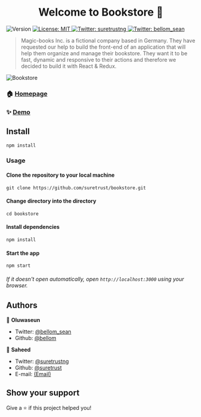 <h1 align="center">Welcome to Bookstore 👋</h1>
<p>
  <img alt="Version" src="https://img.shields.io/badge/version-0.0.1-blue.svg?cacheSeconds=2592000" />
  <a href="#" target="_blank">
    <img alt="License: MIT" src="https://img.shields.io/badge/License-MIT-yellow.svg" />
  </a>
  <a href="https://twitter.com/suretrustng" target="_blank">
    <img alt="Twitter: suretrustng" src="https://img.shields.io/twitter/follow/suretrustng.svg?style=social" />
  </a>
  <a href="https://twitter.com/bellom_sean" target="_blank">
    <img alt="Twitter: bellom_sean" src="https://img.shields.io/twitter/follow/bellom_sean.svg?style=social" />
  </a>
</p>

> Magic-books Inc. is a fictional company based in Germany. They have requested our help to build the front-end of an application that will help them organize and manage their bookstore. They want it to be fast, dynamic and responsive to their actions and therefore we decided to build it with React & Redux.

![Bookstore](https://i.ibb.co/sj1hhg9/bookstore.png)

### 🏠 [Homepage](https://redux-book-store.herokuapp.com/)

### ✨ [Demo](https://redux-book-store.herokuapp.com/)

## Install

```sh
npm install
```
### Usage
#### Clone the repository to your local machine
`git clone https://github.com/suretrust/bookstore.git`

#### Change directory into the directory
`cd bookstore`

#### Install dependencies
`npm install`

#### Start the app
`npm start`

###### If it doesn't open automatically, open `http://localhost:3000` using your browser.

## Authors

👤 **Oluwaseun**
* Twitter: [@bellom_sean](https://twitter.com/bellom_sean)
* Github: [@bellom](https://github.com/bellom)

👤 **Saheed**

* Twitter: [@suretrustng](https://twitter.com/suretrustng)
* Github: [@suretrust](https://github.com/suretrust)
* E-mail: [(Email)](mailto:saholadele@gmail.com)
## Show your support

Give a ⭐️ if this project helped you!

